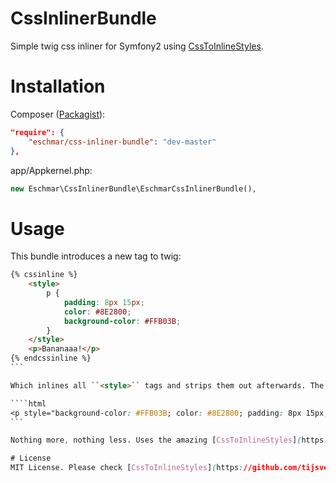 # CssInlinerBundle
Simple twig css inliner for Symfony2 using [CssToInlineStyles](https://github.com/tijsverkoyen/CssToInlineStyles).

# Installation
Composer (<a href="https://packagist.org/packages/eschmar/css-inliner-bundle" target="_blank">Packagist</a>):
```json
"require": {
    "eschmar/css-inliner-bundle": "dev-master"
},
```

app/Appkernel.php:
```php
new Eschmar\CssInlinerBundle\EschmarCssInlinerBundle(),
```

# Usage
This bundle introduces a new tag to twig:

````html
{% cssinline %}
    <style>
        p {
            padding: 8px 15px;
            color: #8E2800;
            background-color: #FFB03B;
        }
    </style>
    <p>Bananaaa!</p>
{% endcssinline %}
```

Which inlines all ``<style>`` tags and strips them out afterwards. The result:

````html
<p style="background-color: #FFB03B; color: #8E2800; padding: 8px 15px;">Bananaaa!</p>
```

Nothing more, nothing less. Uses the amazing [CssToInlineStyles](https://github.com/tijsverkoyen/CssToInlineStyles).

# License
MIT License. Please check [CssToInlineStyles](https://github.com/tijsverkoyen/CssToInlineStyles) for its licensing.
